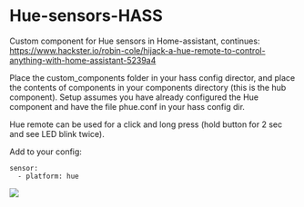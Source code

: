 # Hue-sensors-HASS
Custom component for Hue sensors in Home-assistant, continues: https://www.hackster.io/robin-cole/hijack-a-hue-remote-to-control-anything-with-home-assistant-5239a4

Place the custom_components folder in your hass config director, and place the contents of components in your components directory (this is the hub component). Setup assumes you have already configured the Hue component and have the file phue.conf in your hass config dir.

Hue remote can be used for a click and long press (hold button for 2 sec and see LED blink twice).

Add to your config:

```
sensor:
  - platform: hue
```

<img src="https://github.com/robmarkcole/Hue-sensors-HASS/blob/master/hue.png">
